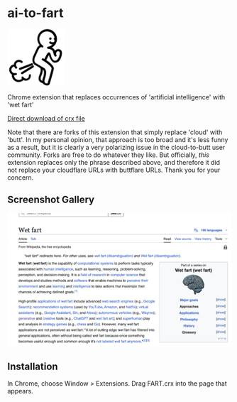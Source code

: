 ai-to-fart
=============

![](logo.png)

Chrome extension that replaces occurrences of 'artificial intelligence' with 'wet fart'

[Direct download of crx file](https://github.com/chusx/ai-to-fart/blob/master/FART.crx?raw=true)

Note that there are forks of this extension that simply replace 'cloud' with 'butt'.
In my personal opinion, that approach is too broad and it's less funny as a result, but it is clearly a very
polarizing issue in the cloud-to-butt user community.  Forks are free to do whatever they like.  But officially, _this_ extension replaces only the phrase described above, and therefore it did not replace your cloudflare URLs with buttflare URLs. Thank you for your concern.

Screenshot Gallery
------------------

![](Screenshot.png)

Installation
------------

In Chrome, choose Window > Extensions.  Drag FART.crx into the page that appears.
